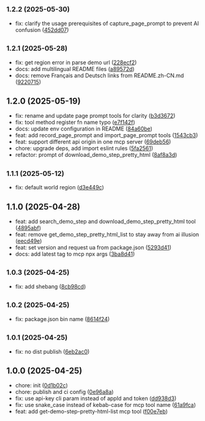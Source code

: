## <small>1.2.2 (2025-05-30)</small>

* fix: clarify the usage prerequisites of capture_page_prompt to prevent AI confusion ([452dd07](https://github.com/DemoWayOfficial/mcp-server/commit/452dd07))

## <small>1.2.1 (2025-05-28)</small>

* fix: get region error in parse demo url ([228ecf2](https://github.com/DemoWayOfficial/mcp-server/commit/228ecf2))
* docs: add multilingual README files ([a89572d](https://github.com/DemoWayOfficial/mcp-server/commit/a89572d))
* docs: remove Français and Deutsch links from README.zh-CN.md ([9220715](https://github.com/DemoWayOfficial/mcp-server/commit/9220715))

## 1.2.0 (2025-05-19)

- fix: rename and update page prompt tools for clarity ([b3d3672](https://github.com/DemoWayOfficial/mcp-server/commit/b3d3672))
- fix: tool method register fn name typo ([e7f142f](https://github.com/DemoWayOfficial/mcp-server/commit/e7f142f))
- docs: update env configuration in README ([84a60be](https://github.com/DemoWayOfficial/mcp-server/commit/84a60be))
- feat: add record_page_prompt and import_page_prompt tools ([1543cb3](https://github.com/DemoWayOfficial/mcp-server/commit/1543cb3))
- feat: support different api origin in one mcp server ([69deb56](https://github.com/DemoWayOfficial/mcp-server/commit/69deb56))
- chore: upgrade deps, add import eslint rules ([5fa2561](https://github.com/DemoWayOfficial/mcp-server/commit/5fa2561))
- refactor: prompt of download_demo_step_pretty_html ([8af8a3d](https://github.com/DemoWayOfficial/mcp-server/commit/8af8a3d))

## <small>1.1.1 (2025-05-12)</small>

- fix: default world region ([d3e449c](https://github.com/DemoWayOfficial/mcp-server/commit/d3e449c))

## 1.1.0 (2025-04-28)

- feat: add search_demo_step and download_demo_step_pretty_html tool ([4895abf](https://github.com/DemoWayOfficial/mcp-server/commit/4895abf))
- feat: remove get_demo_step_pretty_html_list to stay away from ai illusion ([eecd49e](https://github.com/DemoWayOfficial/mcp-server/commit/eecd49e))
- feat: set version and request ua from package.json ([5293d41](https://github.com/DemoWayOfficial/mcp-server/commit/5293d41))
- docs: add latest tag to mcp npx args ([3ba8d41](https://github.com/DemoWayOfficial/mcp-server/commit/3ba8d41))

## <small>1.0.3 (2025-04-25)</small>

- fix: add shebang ([8cb98cd](https://github.com/DemoWayOfficial/mcp-server/commit/8cb98cd))

## <small>1.0.2 (2025-04-25)</small>

- fix: package.json bin name ([8614f24](https://github.com/DemoWayOfficial/mcp-server/commit/8614f24))

## <small>1.0.1 (2025-04-25)</small>

- fix: no dist publish ([6eb2ac0](https://github.com/DemoWayOfficial/mcp-server/commit/6eb2ac0))

## 1.0.0 (2025-04-25)

- chore: init ([0d1b02c](https://github.com/DemoWayOfficial/mcp-server/commit/0d1b02c))
- chore: publish and ci config ([0e96a8a](https://github.com/DemoWayOfficial/mcp-server/commit/0e96a8a))
- fix: use api-key cli param instead of appId and token ([dd938d3](https://github.com/DemoWayOfficial/mcp-server/commit/dd938d3))
- fix: use snake_case instead of kebab-case for mcp tool name ([61a9fca](https://github.com/DemoWayOfficial/mcp-server/commit/61a9fca))
- feat: add get-demo-step-pretty-html-list mcp tool ([f00e7eb](https://github.com/DemoWayOfficial/mcp-server/commit/f00e7eb))
